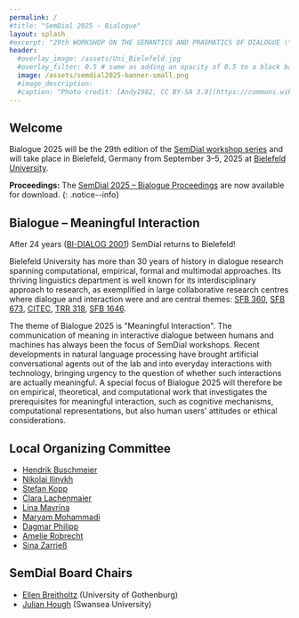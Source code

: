 ```yaml
---
permalink: /
#title: "SemDial 2025 - Bialogue"
layout: splash
#excerpt: "29th WORKSHOP ON THE SEMANTICS AND PRAGMATICS OF DIALOGUE \\ September, 3-5 2025 \\ Bielefeld University \\ Germany"
header:
  #overlay_image: /assets/Uni_Bielefeld.jpg
  #overlay_filter: 0.5 # same as adding an opacity of 0.5 to a black background
  image: /assets/semdial2025-banner-small.png
  #image_description: 
  #caption: "Photo credit: [Andy1982, CC BY-SA 3.0](https://commons.wikimedia.org/wiki/File:Uni_Bielefeld.jpg) via Wikimedia Commons"
---
```



## Welcome

Bialogue 2025 will be the 29th edition of the [SemDial workshop series](https://www.semdial.org) and will take place in Bielefeld, Germany from September 3–5, 2025 at [Bielefeld University](https://www.uni-bielefeld.de/).

**Proceedings:** The [SemDial 2025 – Bialogue Proceedings](https://purl.org/semdial/2025/proceedings) are now available for download.
{: .notice--info}


## Bialogue – Meaningful Interaction

After 24 years ([BI-DIALOG 2001](https://web.archive.org/web/20020803032540/http://www.uni-bielefeld.de/BIDIALOG/)) SemDial returns to Bielefeld! 

Bielefeld University has more than 30 years of history in dialogue research spanning computational, empirical, formal and multimodal approaches. Its thriving linguistics department is well known for its interdisciplinary approach to research, as exemplified in large collaborative research centres where dialogue and interaction were and are central themes: [SFB 360](http://www.sfb360.uni-bielefeld.de), [SFB 673](https://wwwhomes.uni-bielefeld.de/sfb-673/), [CITEC](https://www.uni-bielefeld.de/zwe/citec/), [TRR 318](https://trr318.uni-paderborn.de/en/), [SFB 1646](https://www.uni-bielefeld.de/sfb/sfb1646/).

The theme of Bialogue 2025 is "Meaningful Interaction". The communication of meaning in interactive dialogue between humans and machines has always been the focus of SemDial workshops. Recent developments in natural language processing have brought artificial conversational agents out of the lab and into everyday interactions with technology, bringing urgency to the question of whether such interactions are actually meaningful. A special focus of Bialogue 2025 will therefore be on empirical, theoretical, and computational work that investigates the prerequisites for meaningful interaction, such as cognitive mechanisms, computational representations, but also human users' attitudes or ethical considerations.

## Local Organizing Committee

- [Hendrik Buschmeier](https://purl.org/net/hbuschme)
- [Nikolai Ilinykh](https://www.gu.se/en/event/nikolai-ilinykh-computational-models-of-language-and-vision-studies-of-neural-models-as-learners-of-multi-modal-knowledge)
- [Stefan Kopp](https://www.techfak.uni-bielefeld.de/~skopp)
- [Clara Lachenmaier](https://de.linkedin.com/in/clara-lachenmaier-a088472ba)
- [Lina Mavrina](https://www.linkedin.com/in/lina-mavrina-a9358a292/)
- [Maryam Mohammadi](https://mohammadi-maryam.github.io)
- [Dagmar Philipp](https://ekvv.uni-bielefeld.de/pers_publ/publ/PersonDetail.jsp?personId=27264073)
- [Amelie Robrecht](https://de.linkedin.com/in/amelie-sophie-robrecht-5b2593276)
- [Sina Zarrieß](https://sinazarriess.github.io) 


## SemDial Board Chairs

- [Ellen Breitholtz](https://www.gu.se/en/about/find-staff/ellenbreitholtz) (University of Gothenburg)
- [Julian Hough](https://www.swansea.ac.uk/staff/julian.hough/) (Swansea University)
